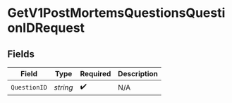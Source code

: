 # GetV1PostMortemsQuestionsQuestionIDRequest


## Fields

| Field              | Type               | Required           | Description        |
| ------------------ | ------------------ | ------------------ | ------------------ |
| `QuestionID`       | *string*           | :heavy_check_mark: | N/A                |